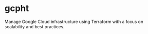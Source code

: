 # gcpht
Manage Google Cloud infrastructure using Terraform with a focus on scalability and best practices.
